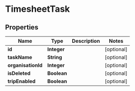 

# TimesheetTask

## Properties

Name | Type | Description | Notes
------------ | ------------- | ------------- | -------------
**id** | **Integer** |  |  [optional]
**taskName** | **String** |  |  [optional]
**organisationId** | **Integer** |  |  [optional]
**isDeleted** | **Boolean** |  |  [optional]
**tripEnabled** | **Boolean** |  |  [optional]



